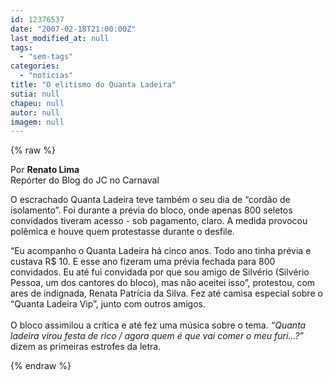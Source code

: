 ```yaml
---
id: 12376537
date: "2007-02-18T21:00:00Z"
last_modified_at: null
tags:
  - "sem-tags"
categories:
  - "noticias"
title: "O elitismo do Quanta Ladeira"
sutia: null
chapeu: null
autor: null
imagem: null
---
```

{% raw %}
<p><P>Por <STRONG>Renato Lima</STRONG><BR>Repórter do Blog do JC no Carnaval</P></p>
<p><P>O escrachado Quanta Ladeira teve também o seu dia de “cordão de isolamento”. Foi durante a prévia do bloco, onde apenas 800 seletos convidados tiveram acesso - sob pagamento, claro. A medida provocou polêmica e houve quem protestasse durante o desfile. </P></p>
<p><P>“Eu acompanho o Quanta Ladeira há cinco anos. Todo ano tinha prévia e custava R$ 10. E esse ano fizeram uma prévia fechada para 800 convidados. Eu até fui convidada por que sou amigo de Silvério (Silvério Pessoa, um dos cantores do bloco), mas não aceitei isso”, protestou, com ares de indignada, Renata Patrícia da Silva. Fez até camisa especial sobre o “Quanta Ladeira Vip”, junto com outros amigos.<BR><BR>O bloco assimilou a crítica e até fez uma música sobre o tema. <EM>“Quanta ladeira virou festa de rico / agora quem é que vai comer o meu furi...?”</EM> dizem as primeiras estrofes da letra.</P> </p>
{% endraw %}
